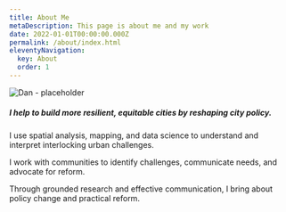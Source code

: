 ```yaml
---
title: About Me
metaDescription: This page is about me and my work
date: 2022-01-01T00:00:00.000Z
permalink: /about/index.html
eleventyNavigation:
  key: About
  order: 1
---
```

<!--
![Dan](/static/img/portrait.JPG)
-->
![Dan - placeholder](https://picsum.photos/500)


<!--   use this to pull from bio.json stored in _data folder


#### {{ bio.subtitle }}

{{ bio.summary }}

{{ bio.longer}} 

-->

##### I help to build more resilient, equitable cities by reshaping city policy. 

I use spatial analysis, mapping, and data science to understand and interpret interlocking urban challenges.

I work with communities to identify challenges, communicate needs, and advocate for reform.

Through grounded research and effective communication, I bring about policy change and practical reform. 

